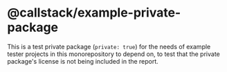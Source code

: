 # @callstack/example-private-package

This is a test private package (`private: true`) for the needs of example tester projects in this monorepository to depend on, to test that the private package's license is not being included in the report.
